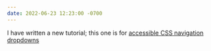 ```yaml
---
date: 2022-06-23 12:23:00 -0700
---
```

I have written a new tutorial; this one is for [accessible CSS navigation dropdowns](/tutorial/accessible-css-dropdown)

